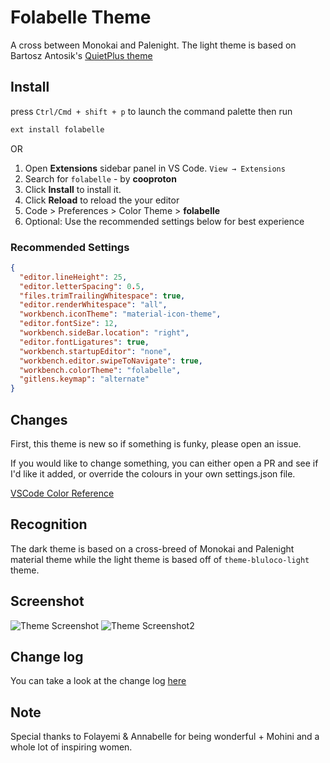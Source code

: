 # Folabelle Theme

A cross between Monokai and Palenight.
The light theme is based on Bartosz Antosik's [QuietPlus theme](https://github.com/bartosz-antosik/vscode-quietlight-plus)

## Install

press `Ctrl/Cmd + shift + p` to launch the command palette then run

```sh
ext install folabelle
```

OR

1. Open **Extensions** sidebar panel in VS Code. `View → Extensions`
2. Search for `folabelle` - by **cooproton**
3. Click **Install** to install it.
4. Click **Reload** to reload the your editor
5. Code > Preferences > Color Theme > **folabelle**
6. Optional: Use the recommended settings below for best experience

### Recommended Settings

```json
{
  "editor.lineHeight": 25,
  "editor.letterSpacing": 0.5,
  "files.trimTrailingWhitespace": true,
  "editor.renderWhitespace": "all",
  "workbench.iconTheme": "material-icon-theme",
  "editor.fontSize": 12,
  "workbench.sideBar.location": "right",
  "editor.fontLigatures": true,
  "workbench.startupEditor": "none",
  "workbench.editor.swipeToNavigate": true,
  "workbench.colorTheme": "folabelle",
  "gitlens.keymap": "alternate"
}
```

## Changes

First, this theme is new so if something is funky, please open an issue.

If you would like to change something, you can either open a PR and see if I'd like it added, or override the colours in your own settings.json file.

[VSCode Color Reference](https://code.visualstudio.com/docs/getstarted/theme-color-reference)

## Recognition

The dark theme is based on  a cross-breed of Monokai and Palenight material theme while the light theme is based off of `theme-bluloco-light` theme.

## Screenshot

![Theme Screenshot](https://res.cloudinary.com/proton/image/upload/v1538455197/screenshot1_suok7x.png)
![Theme Screenshot2](https://res.cloudinary.com/proton/image/upload/v1541561317/screenshot2_qzemkq.png)

## Change log

You can take a look at the change log [here](https://github.com/BolajiOlajide/folabelle/blob/master/CHANGELOG.md)

## Note

Special thanks to Folayemi & Annabelle for being wonderful + Mohini and a whole lot of inspiring women.
